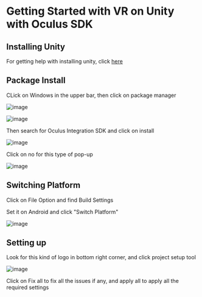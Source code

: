 # Getting Started with VR on Unity with Oculus SDK
## Installing Unity
For getting help with installing unity, click [here](https://github.com/DamanAhuja/Security-Audit/blob/main/README.md)
## Package Install
CLick on Windows in the upper bar, then click on package manager

![image](https://github.com/DamanAhuja/Docs/assets/142963733/cb8b477d-31c3-4e28-b010-8e51d3e874eb)

![image](https://github.com/DamanAhuja/Docs/assets/142963733/dd08f5a3-face-4b29-befc-217dd1a0550e)

Then search for Oculus Integration SDK and click on install

![image](https://github.com/DamanAhuja/Docs/assets/142963733/4ba9cf32-2c18-4ef8-b999-101f2baac9e1)

Click on no for this type of pop-up

![image](https://github.com/DamanAhuja/Docs/assets/142963733/de85fe1b-68e4-4c22-9f0f-b85a74acd219)
## Switching Platform
Click on File Option and find Build Settings

Set it on Android and click "Switch Platform"

![image](https://github.com/DamanAhuja/Docs/assets/142963733/5578fd15-ecc4-4a57-ba58-6f9dd4be4258)

## Setting up
Look for this kind of logo in bottom right corner, and click project setup tool

![image](https://github.com/DamanAhuja/Docs/assets/142963733/f3c44569-d8b0-4a68-9097-b5b0afe0e8e3)

Click on Fix all to fix all the issues if any, and apply all to apply all the required settings

